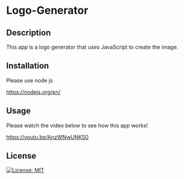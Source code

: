 # Logo-Generator

## Description

This app is a logo generator that uses JavaScript to create the image.

## Installation

Please use node js

https://nodejs.org/en/

## Usage 

Please watch the video below to see how this app works!

https://youtu.be/AnzWNwUNKS0

## License

[![License: MIT](https://img.shields.io/badge/License-MIT-yellow.svg)](https://opensource.org/licenses/MIT)